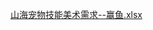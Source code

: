 [山海宠物技能美术需求--赢鱼.xlsx](https://snh48group.yuque.com/attachments/yuque/0/2024/xlsx/43733777/1720496506202-d04279c5-91ad-4326-b891-903899ef8320.xlsx)

